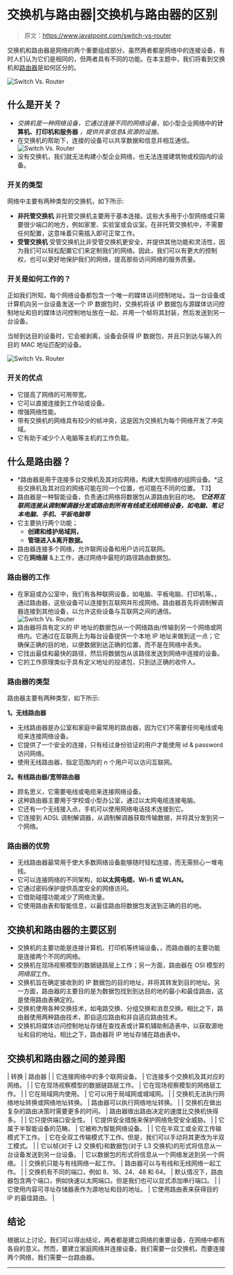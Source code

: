 # 交换机与路由器|交换机与路由器的区别

> 原文：<https://www.javatpoint.com/switch-vs-router>

交换机和路由器是网络的两个重要组成部分。虽然两者都是网络中的连接设备，有时人们认为它们是相同的，但两者具有不同的功能。在本主题中，我们将看到交换机和[路由器](https://www.javatpoint.com/router)是如何区分的。

![Switch Vs. Router](img/26e18fe508a118b12fff3e83f92c29d1.png)

## 什么是开关？

*   *交换机是一种网络设备，它通过连接不同的网络设备*，如小型企业网络中的**计算机、打印机和服务器** *，提供共享信息&资源的设施。*
*   在交换机的帮助下，连接的设备可以共享数据和信息并相互通信。
    ![Switch Vs. Router](img/c931c6ce4fe2eecfb54c9cde885a9b41.png)
*   没有交换机，我们就无法构建小型企业网络，也无法连接建筑物或校园内的设备。

### 开关的类型

网络中主要有两种类型的交换机，如下所示:

*   **非托管交换机**
    非托管交换机主要用于基本连接。这些大多用于小型网络或只需要很少端口的地方，例如家里、实验室或会议室。在非托管交换机中，不需要任何配置，这意味着只需插入即可正常工作。
*   **受管交换机**
    受管交换机比非受管交换机更安全，并提供其他功能和灵活性，因为我们可以轻松配置它们来定制我们的网络。因此，我们可以有更大的控制权，也可以更好地保护我们的网络，提高那些访问网络的服务质量。

### 开关是如何工作的？

正如我们所知，每个网络设备都包含一个唯一的媒体访问控制地址。当一台设备或计算机向另一台设备发送一个 IP 数据包时，交换机将该 IP 数据包与源媒体访问控制地址和目的媒体访问控制地址放在一起，并用一个帧将其封装，然后发送到另一台设备。

当帧到达目的设备时，它会被剥离，设备会获得 IP 数据包，并且只到达与输入的目的 MAC 地址匹配的设备。

![Switch Vs. Router](img/3b7b325eae04859fd7c79c0a9855ad67.png)

### 开关的优点

*   它提高了网络的可用带宽。
*   它可以直接连接到工作站或设备。
*   增强网络性能。
*   带有交换机的网络具有较少的帧冲突，这是因为交换机为每个网络开发了冲突域。
*   它有助于减少个人电脑等主机的工作负载。

## 什么是路由器？

*   *路由器是用于连接多台交换机及其对应网络，构建大型网络的组网设备。*这些交换机及其对应的网络可能在同一个位置，也可能在不同的位置。
    T3】
*   路由器是一种智能设备，负责通过网络将数据包从源路由到目的地。 ***它还将互联网连接从调制解调器分发或路由到所有有线或无线网络设备，如电脑、笔记本电脑、手机、平板电脑等***
*   它主要执行两个功能；
    *   **创建和维护局域网，**
    *   **管理进入&离开数据。**
*   路由器连接多个网络，允许联网设备和用户访问互联网。
*   它在**网络层** &上工作，通过网络中最短的路径路由数据包。

### 路由器的工作

*   在家庭或办公室中，我们有各种联网设备，如电脑、平板电脑、打印机等。，通过路由器，这些设备可以连接到互联网并形成网络。路由器首先将调制解调器连接到其他设备，以允许这些设备与互联网之间的通信。
    ![Switch Vs. Router](img/8be9ad3f5c3e9cb9323ecbf86dbd7afb.png)
*   路由器将具有定义的 IP 地址的数据包从一个网络路由/传输到另一个网络或网络内。它通过在互联网上为每台设备提供一个本地 IP 地址来做到这一点；它确保正确的目的地，以便数据到达正确的位置，而不是在网络中丢失。
*   它找出最佳和最快的路径，然后将数据包从该路径发送到网络中连接的设备。
*   它的工作原理类似于具有定义地址的投递包，只到达正确的收件人。

### 路由器的类型

路由器主要有两种类型，如下所示:

**1。无线路由器**

*   无线路由器是办公室和家庭中最常用的路由器，因为它们不需要任何电线或电缆来连接网络设备。
*   它提供了一个安全的连接，只有经过身份验证的用户才能使用 id & password 访问网络。
*   使用无线路由器，指定范围内的 n 个用户可以访问互联网。

**2。有线路由器/宽带路由器**

*   顾名思义，它需要电线或电缆来连接网络设备。
*   这种路由器主要用于学校或小型办公室，通过以太网电缆连接电脑。
*   它还有一个无线接入点，手机可以使用网络电话技术连接到它。
*   它连接到 ADSL 调制解调器，从调制解调器获取传输数据，并将其分发到另一个网络。

### 路由器的优势

*   无线路由器最常用于使大多数网络设备能够随时轻松连接，而无需担心一堆电线。
*   它可以连接网络的不同架构，如**以太网电缆、Wi-fi 或 WLAN。**
*   它通过密码保护提供高度安全的网络访问。
*   它借助碰撞功能减少了网络流量。
*   它使用路由表和智能信息，以最佳路由将数据包发送到正确的目的地。

## 交换机和路由器的主要区别

*   交换机的主要功能是连接计算机、打印机等终端设备。，而路由器的主要功能是连接两个不同的网络。
*   交换机在现场视察模型的数据链路层上工作；另一方面，路由器在 OSI 模型的*网络层*工作。
*   交换机旨在确定接收到的 IP 数据包的目的地址，并将其转发到目的地址。另一方面，路由器的主要目的是为数据包找到到达目的地的最小和最佳路由，这是使用路由表确定的。
*   交换机使用各种交换技术，如电路交换、分组交换和消息交换。相比之下，路由器使用两种路由技术，即自适应路由和非自适应路由技术。
*   交换机将媒体访问控制地址存储在查找表或计算机辅助制造表中，以获取源地址和目的地址。相比之下，路由器将 IP 地址存储在路由表中。

## 交换机和路由器之间的差异图

| 转换 | 路由器 |
| 它连接网络中的多个联网设备。 | 它连接多个交换机及其对应的网络。 |
| 它在现场视察模型的数据链路层工作。 | 它在现场视察模型的网络层工作。 |
| 它在局域网内使用。 | 它可以用于局域网或城域网。 |
| 交换机无法执行网络地址转换或网络地址转换。 | 路由器可以执行网络地址转换。 |
| 交换机在做出复杂的路由决策时需要更多的时间。 | 路由器做出路由决定的速度比交换机快得多。 |
| 它只提供端口安全性。 | 它提供安全措施来保护网络免受安全威胁。 |
| 它属于半智能设备的范畴。 | 它被称为智能网络设备。 |
| 它在半双工或全双工传输模式下工作。 | 它在全双工传输模式下工作。但是，我们可以手动将其更改为半双工模式。 |
| 它以帧(对于 L2 交换机)和数据包(对于 L3 交换机)的形式将信息从一台设备发送到另一台设备。 | 它以数据包的形式将信息从一个网络发送到另一个网络。 |
| 交换机只能与有线网络一起工作。 | 路由器可以与有线和无线网络一起工作。 |
| 交换机有不同的端口，例如 8、16、24、48 和 64。 | 默认情况下，路由器包含两个端口，例如快速以太网端口。但是我们也可以显式添加串行端口。 |
| 它使用内容可寻址存储器表作为源地址和目的地址。 | 它使用路由表来获得目的 IP 的最佳路由。 |

## 结论

根据以上讨论，我们可以得出结论，两者都是建立网络的重要设备，在网络中都有各自的意义。然而，要建立家庭网络并连接设备，我们需要一台交换机，而要连接两个网络，我们需要一台路由器。

* * *